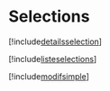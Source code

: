 # Selections

[!include[detailsselection](selections.detailsselection.autogen.md)]

[!include[listeselections](selections.listeselections.autogen.md)]

[!include[modifsimple](selections.modifsimple.autogen.md)]






























